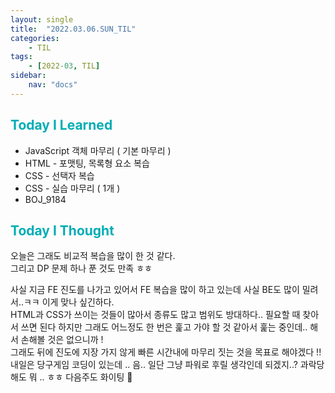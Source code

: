 ```yaml
---
layout: single
title:  "2022.03.06.SUN_TIL"
categories: 
    - TIL
tags: 
    - [2022-03, TIL]
sidebar:
    nav: "docs"
---
```



## <a style="color:#00adb5">Today I Learned</a>
- JavaScript 객체 마무리 ( 기본 마무리 )
- HTML - 포맷팅, 목록형 요소 복습
- CSS - 선택자 복습
- CSS - 실습 마무리 ( 1개 )
- BOJ_9184

## <a style="color:#00adb5">Today I Thought</a>
오늘은 그래도 비교적 복습을 많이 한 것 같다.<br>
그리고 DP 문제 하나 푼 것도 만족 ㅎㅎ<br>

사실 지금 FE 진도를 나가고 있어서 FE 복습을 많이 하고 있는데 사실 BE도 많이 밀려서..ㅋㅋ 이게 맞나 싶긴하다.<br>
HTML과 CSS가 쓰이는 것들이 많아서 종류도 많고 범위도 방대하다.. 필요할 때 찾아서 쓰면 된다 하지만 그래도 어느정도 한 번은 훑고 가야 할 것 같아서 훑는 중인데.. 
해서 손해볼 것은 없으니까 ! <br>
그래도 뒤에 진도에 지장 가지 않게 빠른 시간내에 마무리 짓는 것을 목표로 해야겠다 !!<br>
내일은 당구게임 코딩이 있는데 .. 음.. 일단 그냥 파워로 후릴 생각인데 되겠지..? 과락당해도 뭐 .. ㅎㅎ 다음주도 화이팅 🤣